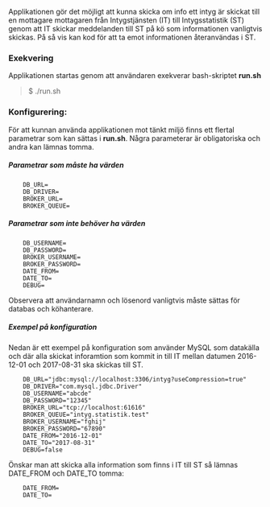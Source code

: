 Applikationen gör det möjligt att kunna skicka om info ett intyg är skickat till en mottagare mottagaren från Intygstjänsten (IT) till Intygsstatistik (ST) genom att IT skickar meddelanden till ST på kö som informationen vanligtvis skickas. På så vis kan kod för att ta emot informationen återanvändas i ST.

### Exekvering
Applikationen startas genom att användaren exekverar bash-skriptet **run.sh**
> $ ./run.sh

### Konfigurering:
För att kunnan använda applikationen mot tänkt miljö finns ett flertal parametrar som kan sättas i **run.sh**. Några parameterar är obligatoriska och andra kan lämnas tomma.

##### Parametrar som måste ha värden
		DB_URL=
		DB_DRIVER=
		BROKER_URL=
		BROKER_QUEUE=

##### Parametrar som inte behöver ha värden
		DB_USERNAME=
		DB_PASSWORD=
		BROKER_USERNAME=
		BROKER_PASSWORD=
		DATE_FROM=
		DATE_TO=
		DEBUG=

Observera att användarnamn och lösenord vanligtvis måste sättas för databas och köhanterare.

##### Exempel på konfiguration

Nedan är ett exempel på konfiguration som använder MySQL som datakälla och där alla skickat inforamtion som kommit in till IT mellan datumen 2016-12-01 och 2017-08-31 ska skickas till ST.

		DB_URL="jdbc:mysql://localhost:3306/intyg?useCompression=true"
		DB_DRIVER="com.mysql.jdbc.Driver"
		DB_USERNAME="abcde"
		DB_PASSWORD="12345"
		BROKER_URL="tcp://localhost:61616"
		BROKER_QUEUE="intyg.statistik.test"
		BROKER_USERNAME="fghij"
		BROKER_PASSWORD="67890"
		DATE_FROM="2016-12-01"
		DATE_TO="2017-08-31"
		DEBUG=false

Önskar man att skicka alla information som finns i IT till ST så lämnas DATE_FROM och DATE_TO tomma:

		DATE_FROM=
		DATE_TO=

